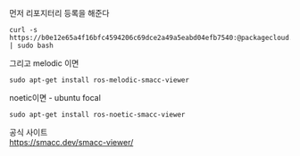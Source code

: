 먼저 리포지터리 등록을 해준다  
```
curl -s  https://b0e12e65a4f16bfc4594206c69dce2a49a5eabd04efb7540:@packagecloud.io/install/repositories/reelrbtx/SMACC_viewer/script.deb.sh  | sudo bash
```


그리고 melodic 이면 
```
sudo apt-get install ros-melodic-smacc-viewer
```


noetic이면  - ubuntu focal
```
sudo apt-get install ros-noetic-smacc-viewer
```



공식 사이트   
https://smacc.dev/smacc-viewer/


